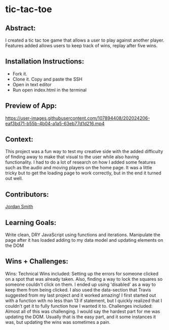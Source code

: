 # tic-tac-toe

## Abstract:
I created a tic tac toe game that allows a user to play against another player. Features added allows users to keep track of wins, replay after five wins.

## Installation Instructions:
- Fork it.
- Clone it. Copy and paste the SSH
- Open in text editor
- Run open index.html in the terminal

## Preview of App:




https://user-images.githubusercontent.com/107894408/202024206-eaf3bd71-b55b-4b04-a1a5-63eb77d1d216.mp4




## Context:
This project was a fun way to test my creative side with the added difficulty of finding away to make that visual to the user while also having functionality. I had to do a lot of research on how I added some features such as the audio and moving players on the home page. It was a little tricky but to get the loading page to work correctly, but in the end it turned out well. 

## Contributors:
[Jordan Smith](https://github.com/jaysmith2022)

## Learning Goals:
Write clean, DRY JavaScript using functions and iterations. Manipulate the page after it has loaded adding to my data model and updating elements on the DOM

## Wins + Challenges:
Wins: Technical Wins included: Setting up the errors for someone clicked on a spot that was already taken. Also, finding a way to lock the squares so someone couldn't click on them. I ended up using 'disabled' as a way to keep them from being clicked. I also used the data-section that Travis suggested from my last project and it worked amazing! I first started out with a function with no less than 13 if statement, but I quickly realized that I couldn't get it to fully function how I wanted it to. 
Challenges included: Almost all of this was challenging. I would say the hardest part for me was updating the DOM. Usually that is the easy part, and it some instances it was, but updating the wins was sometimes a pain. 
